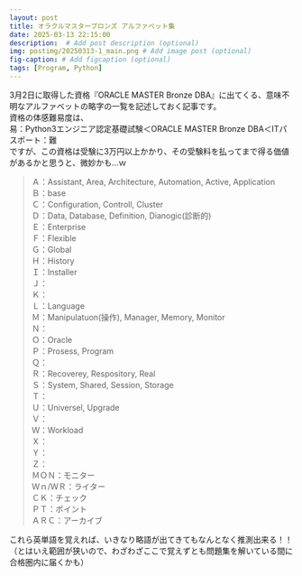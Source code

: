 ```yaml
---
layout: post
title: オラクルマスターブロンズ アルファベット集
date: 2025-03-13 22:15:00
description:  # Add post description (optional)
img: postimg/20250313-1_main.png # Add image post (optional)
fig-caption: # Add figcaption (optional)
tags: [Program, Python]
---
```

3月2日に取得した資格『ORACLE MASTER Bronze DBA』に出てくる、意味不明なアルファベットの略字の一覧を記述しておく記事です。<br>
資格の体感難易度は、<br>
易：Python3エンジニア認定基礎試験＜ORACLE MASTER Bronze DBA＜ITパスポート：難<br>
ですが、この資格は受験に3万円以上かかり、その受験料を払ってまで得る価値があるかと思うと、微妙かも…ｗ

>Ａ：Assistant, Area, Architecture, Automation, Active, Application<br>
>Ｂ：base<br>
>Ｃ：Configuration, Controll, Cluster<br>
>Ｄ：Data, Database, Definition, Dianogic(診断的)<br>
>Ｅ：Enterprise<br>
>Ｆ：Flexible<br>
>Ｇ：Global<br>
>Ｈ：History<br>
>Ｉ：Installer<br>
>Ｊ：<br>
>Ｋ：<br>
>Ｌ：Language<br>
>Ｍ：Manipulatuon(操作), Manager, Memory, Monitor<br>
>Ｎ：<br>
>Ｏ：Oracle<br>
>Ｐ：Prosess, Program<br>
>Ｑ：<br>
>Ｒ：Recoverey, Respository, Real<br>
>Ｓ：System, Shared, Session, Storage<br>
>Ｔ：<br>
>Ｕ：Universel, Upgrade<br>
>Ｖ：<br>
>Ｗ：Workload<br>
>Ｘ：<br>
>Ｙ：<br>
>Ｚ：<br>
>ＭＯＮ：モニター<br>
>Ｗｎ/ＷＲ：ライター<br>
>ＣＫ：チェック<br>
>ＰＴ：ポイント<br>
>ＡＲＣ：アーカイブ

これら英単語を覚えれば、いきなり略語が出てきてもなんとなく推測出来る！！<br>
（とはいえ範囲が狭いので、わざわざここで覚えずとも問題集を解いている間に合格圏内に届くかも）
